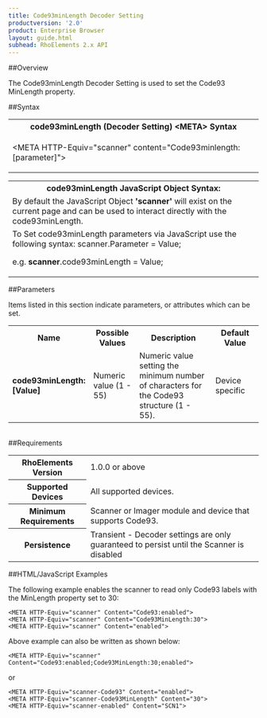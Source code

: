```yaml
---
title: Code93minLength Decoder Setting
productversion: '2.0'
product: Enterprise Browser
layout: guide.html
subhead: RhoElements 2.x API
---
```


##Overview

The Code93minLength Decoder Setting is used to set the Code93 MinLength property.

##Syntax

<table class="re-table"><tr><th class="tableHeading">code93minLength (Decoder Setting) &lt;META&gt; Syntax
</th></tr><tr><td class="clsSyntaxCells clsOddRow"><p>&lt;META HTTP-Equiv="scanner" content="Code93minlength:[parameter]"&gt;</p></td></tr></table>
<table class="re-table"><tr><th class="tableHeading">code93minLength JavaScript Object Syntax:</th></tr><tr><td class="clsSyntaxCells clsOddRow">
By default the JavaScript Object <b>'scanner'</b> will exist on the current page and can be used to interact directly with the code93minLength.
</td></tr><tr><td class="clsSyntaxCells clsEvenRow">
To Set code93minLength parameters via JavaScript use the following syntax: scanner.Parameter = Value;
<P />e.g. <b>scanner</b>.code93minLength = Value;
</td></tr></table>

##Parameters


Items listed in this section indicate parameters, or attributes which can be set.
<table class="re-table"><col width="20%" /><col width="20%" /><col width="38%" /><col width="22%" /><tr><th class="tableHeading">Name</th><th class="tableHeading">Possible Values</th><th class="tableHeading">Description</th><th class="tableHeading">Default Value</th></tr><tr><td class="clsSyntaxCells clsOddRow"><b>code93minLength:[Value]
</b></td><td class="clsSyntaxCells clsOddRow">Numeric value (1 - 55)</td><td class="clsSyntaxCells clsOddRow">Numeric value setting the minimum number of characters for the Code93 structure (1 - 55).</td><td class="clsSyntaxCells clsOddRow">Device specific</td></tr></table>
<table class="re-table"><col width="78%" /><col width="8%" /><col width="1%" /><col width="5%" /><col width="1%" /><col width="5%" /><col width="2%" /></table>





##Requirements

<table class="re-table"><tr><th class="tableHeading">RhoElements Version</th><td class="clsSyntaxCell clsEvenRow">1.0.0 or above
</td></tr><tr><th class="tableHeading">Supported Devices</th><td class="clsSyntaxCell clsOddRow">All supported devices.</td></tr><tr><th class="tableHeading">Minimum Requirements</th><td class="clsSyntaxCell clsOddRow">Scanner or Imager module and device that supports Code93.</td></tr><tr><th class="tableHeading">Persistence</th><td class="clsSyntaxCell clsEvenRow">Transient - Decoder settings are only guaranteed to persist until the Scanner is disabled</td></tr></table>


##HTML/JavaScript Examples

The following example enables the scanner to read only Code93 labels with the MinLength property set to 30:

	<META HTTP-Equiv="scanner" Content="Code93:enabled">
	<META HTTP-Equiv="scanner" Content="Code93MinLength:30">
	<META HTTP-Equiv="scanner" Content="enabled">
	
Above example can also be written as shown below:

	<META HTTP-Equiv="scanner" Content="Code93:enabled;Code93MinLength:30;enabled">
	
or

	<META HTTP-Equiv="scanner-Code93" Content="enabled">
	<META HTTP-Equiv="scanner-Code93MinLength" Content="30">
	<META HTTP-Equiv="scanner-enabled" Content="SCN1">
	





